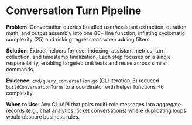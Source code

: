 # Conversation Turn Pipeline

**Problem**: Conversation queries bundled user/assistant extraction, duration math, and output assembly into one 80+ line function, inflating cyclomatic complexity (25) and risking regressions when adding filters.

**Solution**: Extract helpers for user indexing, assistant metrics, turn collection, and timestamp finalization. Each step focuses on a single responsibility, enabling targeted unit tests and reuse across similar commands.

**Evidence**: `cmd/query_conversation.go` (CLI iteration-3) reduced `buildConversationTurns` to a coordinator with helper functions ≤6 complexity.

**When to Use**: Any CLI/API that pairs multi-role messages into aggregate records (e.g., chat analytics, ticket conversations) where duplicating loops would obscure business rules.
